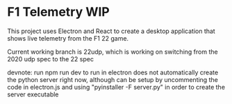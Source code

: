 # F1 Telemetry WIP

This project uses Electron and React to create a desktop application that shows live telemetry from the F1 22 game.

Current working branch is 22udp, which is working on switching from the 2020 udp spec to the 22 spec



devnote: run npm run dev to run in electron
does not automatically create the python server right now, although can be setup by uncommenting the code in electron.js and using "pyinstaller -F server.py" in order to create the server executable
